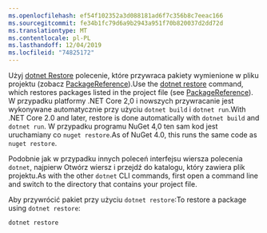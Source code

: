 ```yaml
---
ms.openlocfilehash: ef54f102352a3d088181ad6f7c356b8c7eeac166
ms.sourcegitcommit: fe34b1fc79d6a9b2943a951f70b820037d2dd72d
ms.translationtype: MT
ms.contentlocale: pl-PL
ms.lasthandoff: 12/04/2019
ms.locfileid: "74825172"
---
```

<span data-ttu-id="57d49-101">Użyj [dotnet Restore](/dotnet/core/tools/dotnet-restore?tabs=netcore2x) polecenie, które przywraca pakiety wymienione w pliku projektu (zobacz [PackageReference](../../consume-packages/package-references-in-project-files.md)).</span><span class="sxs-lookup"><span data-stu-id="57d49-101">Use the [dotnet restore](/dotnet/core/tools/dotnet-restore?tabs=netcore2x) command, which restores packages listed in the project file (see [PackageReference](../../consume-packages/package-references-in-project-files.md)).</span></span> <span data-ttu-id="57d49-102">W przypadku platformy .NET Core 2,0 i nowszych przywracanie jest wykonywane automatycznie przy użyciu `dotnet build` i `dotnet run`.</span><span class="sxs-lookup"><span data-stu-id="57d49-102">With .NET Core 2.0 and later, restore is done automatically with `dotnet build` and `dotnet run`.</span></span> <span data-ttu-id="57d49-103">W przypadku programu NuGet 4,0 ten sam kod jest uruchamiany co `nuget restore`.</span><span class="sxs-lookup"><span data-stu-id="57d49-103">As of NuGet 4.0, this runs the same code as `nuget restore`.</span></span>

<span data-ttu-id="57d49-104">Podobnie jak w przypadku innych poleceń interfejsu wiersza polecenia `dotnet`, najpierw Otwórz wiersz i przejdź do katalogu, który zawiera plik projektu.</span><span class="sxs-lookup"><span data-stu-id="57d49-104">As with the other `dotnet` CLI commands, first open a command line and switch to the directory that contains your project file.</span></span>

<span data-ttu-id="57d49-105">Aby przywrócić pakiet przy użyciu `dotnet restore`:</span><span class="sxs-lookup"><span data-stu-id="57d49-105">To restore a package using `dotnet restore`:</span></span>

```dotnetcli
dotnet restore 
```